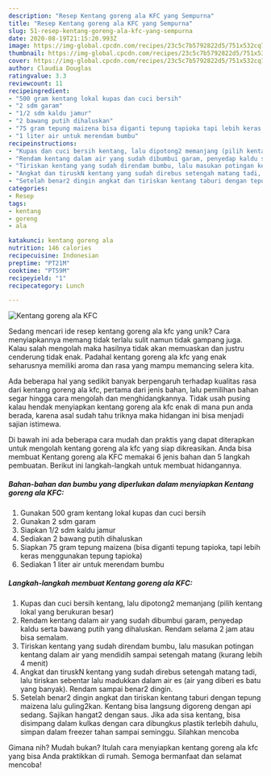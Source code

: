 ```yaml
---
description: "Resep Kentang goreng ala KFC yang Sempurna"
title: "Resep Kentang goreng ala KFC yang Sempurna"
slug: 51-resep-kentang-goreng-ala-kfc-yang-sempurna
date: 2020-08-19T21:15:20.993Z
image: https://img-global.cpcdn.com/recipes/23c5c7b5792822d5/751x532cq70/kentang-goreng-ala-kfc-foto-resep-utama.jpg
thumbnail: https://img-global.cpcdn.com/recipes/23c5c7b5792822d5/751x532cq70/kentang-goreng-ala-kfc-foto-resep-utama.jpg
cover: https://img-global.cpcdn.com/recipes/23c5c7b5792822d5/751x532cq70/kentang-goreng-ala-kfc-foto-resep-utama.jpg
author: Claudia Douglas
ratingvalue: 3.3
reviewcount: 11
recipeingredient:
- "500 gram kentang lokal kupas dan cuci bersih"
- "2 sdm garam"
- "1/2 sdm kaldu jamur"
- "2 bawang putih dihaluskan"
- "75 gram tepung maizena bisa diganti tepung tapioka tapi lebih keras menggunakan tepung tapioka"
- "1 liter air untuk merendam bumbu"
recipeinstructions:
- "Kupas dan cuci bersih kentang, lalu dipotong2 memanjang (pilih kentang lokal yang berukuran besar)"
- "Rendam kentang dalam air yang sudah dibumbui garam, penyedap kaldu serta bawang putih yang dihaluskan. Rendam selama 2 jam atau bisa semalam."
- "Tiriskan kentang yang sudah direndam bumbu, lalu masukan potingan kentang dalam air yang mendidih sampai setengah matang (kurang lebih 4 menit)"
- "Angkat dan tiruskN kentang yang sudah direbus setengah matang tadi, lalu tiriskan sebentar lalu madukkan dalam air es (air yang diberi es batu yang banyak). Rendam sampai benar2 dingin."
- "Setelah benar2 dingin angkat dan tiriskan kentang taburi dengan tepung maizena lalu guling2kan. Kentang bisa langsung digoreng dengan api sedang. Sajikan hangat2 dengan saus. Jika ada sisa kentang, bisa disimpang dalam kulkas dengan cara dibungkus plastik terlebih dahulu, simpan dalam freezer tahan sampai seminggu. Silahkan mencoba"
categories:
- Resep
tags:
- kentang
- goreng
- ala

katakunci: kentang goreng ala 
nutrition: 146 calories
recipecuisine: Indonesian
preptime: "PT21M"
cooktime: "PT59M"
recipeyield: "1"
recipecategory: Lunch

---
```



![Kentang goreng ala KFC](https://img-global.cpcdn.com/recipes/23c5c7b5792822d5/751x532cq70/kentang-goreng-ala-kfc-foto-resep-utama.jpg)

Sedang mencari ide resep kentang goreng ala kfc yang unik? Cara menyiapkannya memang tidak terlalu sulit namun tidak gampang juga. Kalau salah mengolah maka hasilnya tidak akan memuaskan dan justru cenderung tidak enak. Padahal kentang goreng ala kfc yang enak seharusnya memiliki aroma dan rasa yang mampu memancing selera kita.



Ada beberapa hal yang sedikit banyak berpengaruh terhadap kualitas rasa dari kentang goreng ala kfc, pertama dari jenis bahan, lalu pemilihan bahan segar hingga cara mengolah dan menghidangkannya. Tidak usah pusing kalau hendak menyiapkan kentang goreng ala kfc enak di mana pun anda berada, karena asal sudah tahu triknya maka hidangan ini bisa menjadi sajian istimewa.


Di bawah ini ada beberapa cara mudah dan praktis yang dapat diterapkan untuk mengolah kentang goreng ala kfc yang siap dikreasikan. Anda bisa membuat Kentang goreng ala KFC memakai 6 jenis bahan dan 5 langkah pembuatan. Berikut ini langkah-langkah untuk membuat hidangannya.

<!--inarticleads1-->

##### Bahan-bahan dan bumbu yang diperlukan dalam menyiapkan Kentang goreng ala KFC:

1. Gunakan 500 gram kentang lokal kupas dan cuci bersih
1. Gunakan 2 sdm garam
1. Siapkan 1/2 sdm kaldu jamur
1. Sediakan 2 bawang putih dihaluskan
1. Siapkan 75 gram tepung maizena (bisa diganti tepung tapioka, tapi lebih keras menggunakan tepung tapioka)
1. Sediakan 1 liter air untuk merendam bumbu




<!--inarticleads2-->

##### Langkah-langkah membuat Kentang goreng ala KFC:

1. Kupas dan cuci bersih kentang, lalu dipotong2 memanjang (pilih kentang lokal yang berukuran besar)
1. Rendam kentang dalam air yang sudah dibumbui garam, penyedap kaldu serta bawang putih yang dihaluskan. Rendam selama 2 jam atau bisa semalam.
1. Tiriskan kentang yang sudah direndam bumbu, lalu masukan potingan kentang dalam air yang mendidih sampai setengah matang (kurang lebih 4 menit)
1. Angkat dan tiruskN kentang yang sudah direbus setengah matang tadi, lalu tiriskan sebentar lalu madukkan dalam air es (air yang diberi es batu yang banyak). Rendam sampai benar2 dingin.
1. Setelah benar2 dingin angkat dan tiriskan kentang taburi dengan tepung maizena lalu guling2kan. Kentang bisa langsung digoreng dengan api sedang. Sajikan hangat2 dengan saus. Jika ada sisa kentang, bisa disimpang dalam kulkas dengan cara dibungkus plastik terlebih dahulu, simpan dalam freezer tahan sampai seminggu. Silahkan mencoba




Gimana nih? Mudah bukan? Itulah cara menyiapkan kentang goreng ala kfc yang bisa Anda praktikkan di rumah. Semoga bermanfaat dan selamat mencoba!
